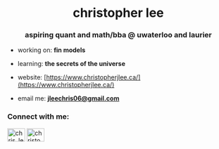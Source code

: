 <h1 align="center">christopher lee</h1>
<h3 align="center">aspiring quant and math/bba @ uwaterloo and laurier</h3>

- working on: **fin models**

- learning: **the secrets of the universe**

- website: [https://www.christopherjlee.ca/](https://www.christopherjlee.ca/)

- email me: **jleechris06@gmail.com**

<h3 align="left">Connect with me:</h3>
<p align="left">
<a href="https://x.com/_chrislee06" target="blank"><img align="center" src="https://raw.githubusercontent.com/rahuldkjain/github-profile-readme-generator/master/src/images/icons/Social/twitter.svg" alt="chris_lee912" height="30" width="40" /></a>
<a href="https://linkedin.com/in/christopherjlee2006" target="blank"><img align="center" src="https://raw.githubusercontent.com/rahuldkjain/github-profile-readme-generator/master/src/images/icons/Social/linked-in-alt.svg" alt="christopherjlee2006" height="30" width="40" /></a>
</p>

